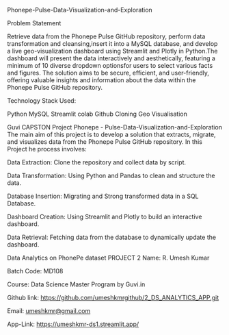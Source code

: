 Phonepe-Pulse-Data-Visualization-and-Exploration

Problem Statement

Retrieve data from the Phonepe Pulse GitHub repository, perform data transformation and cleansing,insert it into a MySQL database, and develop a live geo-visualization dashboard using Streamlit and Plotly in Python.The dashboard will present the data interactively and aesthetically, featuring a minimum of 10 diverse dropdown optionsfor users to select various facts and figures. The solution aims to be secure, efficient, and user-friendly, offering valuable insights and information about the data within the Phonepe Pulse GitHub repository.

Technology Stack Used:

Python
MySQL
Streamlit
colab
Github Cloning
Geo Visualisation



Guvi CAPSTON Project Phonepe - Pulse-Data-Visualization-and-Exploration The main aim of this project is to develop a solution that extracts, migrate, and visualizes data from the Phonepe Pulse GitHub repository. In this Project he process involves:

Data Extraction: Clone the repository and collect data by script.

Data Transformation: Using Python and Pandas to clean and structure the data.

Database Insertion: Migrating and Strong transformed data in a SQL Database.

Dashboard Creation: Using Streamlit and Plotly to build an interactive dashboard.

Data Retrieval: Fetching data from the database to dynamically update the dashboard.

Data Analytics on PhonePe dataset
PROJECT 2
Name: R. Umesh Kumar

Batch Code: MD108

Course: Data Science Master Program by Guvi.in

Github link: https://github.com/umeshkmrgithub/2_DS_ANALYTICS_APP.git

Email: umeshkmr@gmail.com

App-Link: https://umeshkmr-ds1.streamlit.app/
